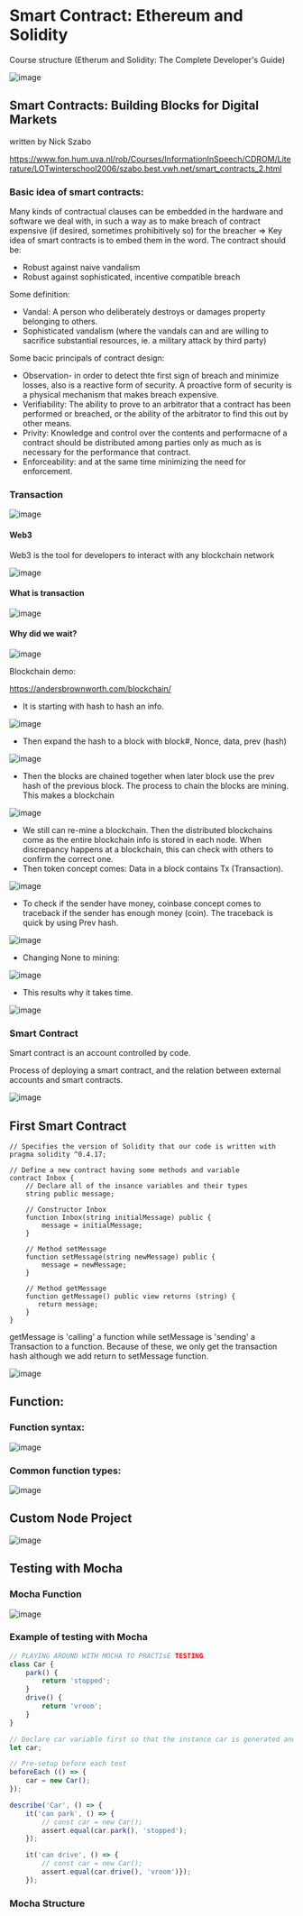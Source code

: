# Smart Contract: Ethereum and Solidity

Course structure (Etherum and Solidity: The Complete Developer's Guide)

![image](https://user-images.githubusercontent.com/79841341/171518640-0e4f9af1-7efd-42b8-a034-9152fa16684e.png)

## Smart Contracts: Building Blocks for Digital Markets
written by Nick Szabo

https://www.fon.hum.uva.nl/rob/Courses/InformationInSpeech/CDROM/Literature/LOTwinterschool2006/szabo.best.vwh.net/smart_contracts_2.html

### Basic idea of smart contracts:

Many kinds of contractual clauses can be embedded in the hardware and software we deal with, in such a way as to make breach of contract expensive (if desired, sometimes prohibitively so) for the breacher => Key idea of smart contracts is to embed them in the word. The contract should be:
- Robust against naive vandalism
- Robust against sophisticated, incentive compatible breach

Some definition:
- Vandal: A person who deliberately destroys or damages property belonging to others.
- Sophisticated vandalism (where the vandals can and are willing to sacrifice substantial resources, ie. a military attack by third party)

Some bacic principals of contract design:
- Observation- in order to detect thte first sign of breach and minimize losses, also is a reactive form of security. A proactive form of security is a physical mechanism that makes breach expensive.
- Verifiability: The ability to prove to an arbitrator that a contract has been performed or breached, or the ability of the arbitrator to find this out by other means.
- Privity: Knowledge and control over the contents and performacne of a contract should be distributed among parties only as much as is necessary for the performance that contract.
- Enforceability: and at the same time minimizing the need for enforcement.

### Transaction

![image](https://user-images.githubusercontent.com/79841341/173215760-a752384a-c439-46c9-982c-c574e66fe780.png)

#### Web3
Web3 is the tool for developers to interact with any blockchain network

![image](https://user-images.githubusercontent.com/79841341/173216013-527e63ef-9668-4d8b-99e7-d92c3e38af0a.png)

#### What is transaction

![image](https://user-images.githubusercontent.com/79841341/173215706-07eaaeae-4a96-4543-969b-a2fd4980ef48.png)

#### Why did we wait?

![image](https://user-images.githubusercontent.com/79841341/173236144-0077e6c9-11e8-4576-a155-a8da9f9647c5.png)

Blockchain demo:

https://andersbrownworth.com/blockchain/

- It is starting with hash to hash an info.

![image](https://user-images.githubusercontent.com/79841341/173236065-b2b8e46d-8310-4d7d-8e24-289fb98dc7eb.png)

- Then expand the hash to a block with block#, Nonce, data, prev (hash)

![image](https://user-images.githubusercontent.com/79841341/173236046-aa45497f-4198-47ad-9a30-852e3e67a997.png)

- Then the blocks are chained together when later block use the prev hash of the previous block. The process to chain the blocks are mining. This makes a blockchain

![image](https://user-images.githubusercontent.com/79841341/173236019-58da4115-3bb7-4f77-b1a5-62d7b82d6b6c.png)

- We still can re-mine a blockchain. Then the distributed blockchains come as the entire blockchain info is stored in each node. When discrepancy happens at a blockchain, this can check with others to confirm the correct one.
- Then token concept comes: Data in a block contains Tx (Transaction).

![image](https://user-images.githubusercontent.com/79841341/173235978-9b47762f-5241-434e-b567-0b3a0b0d844b.png)

- To check if the sender have money, coinbase concept comes to traceback if the sender has enough money (coin). The traceback is quick by using Prev hash.

![image](https://user-images.githubusercontent.com/79841341/173235958-050813a1-5159-42ae-b594-6bdc6cdd065b.png)

- Changing None to mining:

![image](https://user-images.githubusercontent.com/79841341/173236933-4b30c694-3c9e-4139-9b40-198e0ffc395b.png)

- This results why it takes time.

![image](https://user-images.githubusercontent.com/79841341/173236974-5582d1be-9d1a-444d-be8f-8cbe0341b69b.png)

### Smart Contract

Smart contract is an account controlled by code.

Process of deploying a smart contract, and the relation between external accounts and smart contracts.

![image](https://user-images.githubusercontent.com/79841341/173237476-68371df8-f829-444e-b767-93c5edb4db33.png)

## First Smart Contract

```solidity
// Specifies the version of Solidity that our code is written with
pragma solidity ^0.4.17;

// Define a new contract having some methods and variable
contract Inbox {
    // Declare all of the insance variables and their types
    string public message;

    // Constructor Inbox
    function Inbox(string initialMessage) public {
        message = initialMessage;
    }

    // Method setMessage
    function setMessage(string newMessage) public {
        message = newMessage;
    }

    // Method getMessage
    function getMessage() public view returns (string) {
       return message;
    }
}
```

getMessage is 'calling' a function while setMessage is 'sending' a Transaction to a function. Because of these, we only get the transaction hash although we add return to setMessage function.

![image](https://user-images.githubusercontent.com/79841341/172404330-2b2abed7-226b-4f9b-a3ce-2d3570cea2aa.png)


## Function:

### Function syntax:

![image](https://user-images.githubusercontent.com/79841341/172398380-20f8ccf3-9d7a-42d4-8d00-f933f6c56548.png)

### Common function types:

![image](https://user-images.githubusercontent.com/79841341/172397122-4b196a04-7256-42b5-a5c2-d166f1529a4c.png)

## Custom Node Project

![image](https://user-images.githubusercontent.com/79841341/173176818-af370dbd-2120-43e6-b050-b9d58f19bf31.png)

## Testing with Mocha

### Mocha Function

![image](https://user-images.githubusercontent.com/79841341/173213365-d3f6b8ee-d8af-44e8-8103-e70f39fdb2e1.png)

### Example of testing with Mocha
```js
// PLAYING AROUND WITH MOCHA TO PRACTIsE TESTING
class Car {
	park() {
		return 'stopped';
	}
	drive() {
		return 'vroom';
	}
}

// Declare car variable first so that the instance car is generated and passed to describe
let car;

// Pre-setup before each test
beforeEach (() => {
	car = new Car();
});

describe('Car', () => {
	it('can park', () => {
		// const car = new Car();
		assert.equal(car.park(), 'stopped');
	});

	it('can drive', () => {
		// const car = new Car();
		assert.equal(car.drive(), 'vroom')});
	});
```

### Mocha Structure
